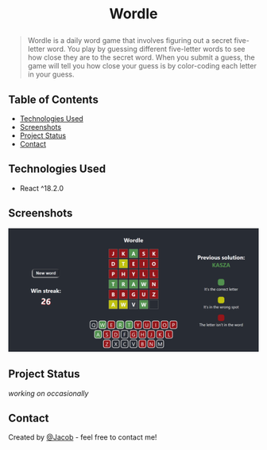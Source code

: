 # <p align="center"> Wordle </p>


> Wordle is a daily word game that involves figuring out a secret five-letter word. You play by guessing different five-letter words to see how close they are to the secret word. When you submit a guess, the game will tell you how close your guess is by color-coding each letter in your guess. 



## Table of Contents
* [Technologies Used](#technologies-used)
* [Screenshots](#screenshots)
* [Project Status](#project-status)
* [Contact](#contact)


## Technologies Used
- React ^18.2.0


## Screenshots
![Example screenshot](src/screencapture.png)


## Project Status
_working on occasionally_


## Contact
Created by [@Jacob](mailto:jwis02202@gmail.com) - feel free to contact me!
